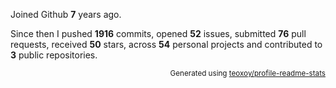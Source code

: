 Joined Github **7** years ago.

Since then I pushed **1916** commits, opened **52** issues, submitted **76** pull requests, received **50** stars, across **54** personal projects and contributed to **3** public repositories.

<p align="right"><sub>Generated using <a href="https://github.com/marketplace/actions/profile-readme-stats">teoxoy/profile-readme-stats</a></sub></p>

